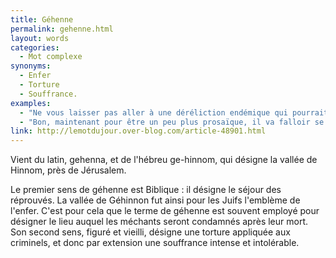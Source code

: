 ```yaml
---
title: Géhenne
permalink: gehenne.html
layout: words
categories:
  - Mot complexe
synonyms:
  - Enfer
  - Torture
  - Souffrance.
examples:
  - "Ne vous laisser pas aller à une déréliction endémique qui pourrait vous conduire dans les abysses d'une géhenne apocalyptique..."
  - "Bon, maintenant pour être un peu plus prosaïque, il va falloir se remettre au travail qui devient poussif !!! Mais je suis sûr qu'en deux mois, le pinacle sera à portée de main...En espérant que la géhenne apocalyptique de la fin de l'année n'aura pas été trop douloureuse, je vous souhaite à tous de bonnes vacances (pas trop sybaritiques, isnt'it?)"
link: http://lemotdujour.over-blog.com/article-48901.html
---
```


Vient du latin, gehenna, et de l'hébreu ge-hinnom, qui désigne la vallée de Hinnom, près de Jérusalem.

Le premier sens de géhenne est Biblique : il désigne le séjour des réprouvés. La vallée de Géhinnon fut ainsi pour les Juifs l'emblème de l'enfer. C'est pour cela que le terme de géhenne est souvent employé pour désigner le lieu auquel les méchants seront condamnés après leur mort.
Son second sens, figuré et vieilli, désigne une torture appliquée aux criminels, et donc par extension une souffrance intense et intolérable. 
